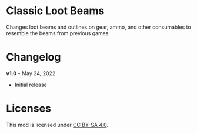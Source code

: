 Classic Loot Beams
===========

Changes loot beams and outlines on gear, ammo, and other consumables to resemble the beams from previous games

Changelog
=========

**v1.0** - May 24, 2022
 * Initial release

Licenses
========

This mod is licensed under [CC BY-SA 4.0](https://creativecommons.org/licenses/by-sa/4.0/).
